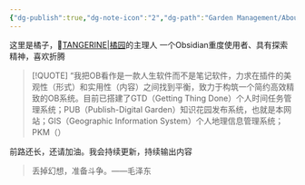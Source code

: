 ```yaml
---
{"dg-publish":true,"dg-note-icon":"2","dg-path":"Garden Management/About Me.md","permalink":"/Garden Management/About Me/","dgPassFrontmatter":true,"noteIcon":"2","created":"2024-10-26T12:59:22.872+08:00","updated":"2024-10-31T09:08:24.271+08:00"}
---
```


这里是橘子，🍊[TANGERINE|橘园](https://ccdg.netlify.app/)的主理人
一个Obsidian重度使用者、具有探索精神，喜欢折腾

> [!QUOTE]
> “我把OB看作是一款人生软件而不是笔记软件，力求在插件的美观性（形式）和实用性（内容）之间找到平衡，致力于构筑一个简约高效精致的OB系统。目前已搭建了GTD（Getting Thing Done）个人时间任务管理系统；PUB（Publish-Digital Garden）知识花园发布系统，也就是本网站；GIS（Geographic Information System）个人地理信息管理系统；PKM（）


前路还长，还请加油。我会持续更新，持续输出内容

>丢掉幻想，准备斗争。——毛泽东